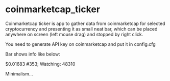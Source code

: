 # coinmarketcap_ticker
Coinmarketcap ticker
is app to gather data from coinmarketcap for selected cryptocurrency and presenting it as small neat bar, which can be placed anywhere on screen (left mouse drag) and stopped by right click.
 
You need to generate API key on coinmarketcap and put it in config.cfg
 
Bar shows info like below:

$0.01683 #353; Watching: 48310

Minimalism...
